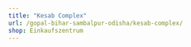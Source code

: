 ```yaml
---
title: "Kesab Complex"
url: /gopal-bihar-sambalpur-odisha/kesab-complex/
shop: Einkaufszentrum
---
```

